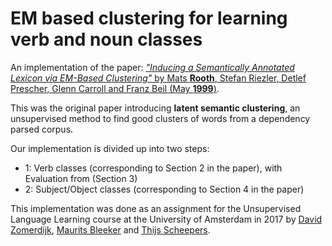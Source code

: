 # EM based clustering for learning verb and noun classes

An implementation of the paper: [*"Inducing a Semantically Annotated Lexicon via EM-Based Clustering"* by Mats **Rooth**, Stefan Riezler, Detlef Prescher, Glenn Carroll  and Franz Beil (May **1999**)](https://arxiv.org/abs/cs/9905008).

This was the original paper introducing **latent semantic clustering**, an unsupervised method to find good clusters of words from a dependency parsed corpus.

Our implementation is divided up into two steps:

- 1: Verb classes (corresponding to Section 2 in the paper), with Evaluation from (Section 3)
- 2: Subject/Object classes (corresponding to Section 4 in the paper)

This implementation was done as an assignment for the Unsupervised Language Learning course at the University of Amsterdam in 2017 by [David Zomerdijk](https://github.com/DavidZomerdijk/), [Maurits Bleeker](https://github.com/MBleeker) and [Thijs Scheepers](http://github.com/tscheepers).
